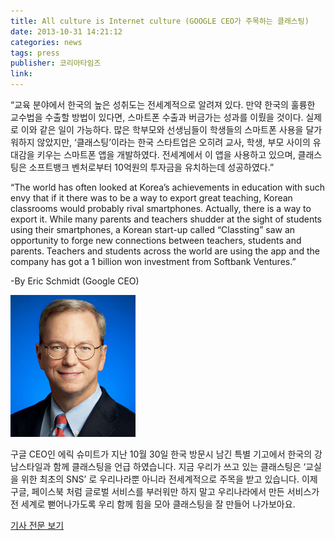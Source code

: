 ```yaml
---
title: All culture is Internet culture (GOOGLE CEO가 주목하는 클래스팅)
date: 2013-10-31 14:21:12
categories: news
tags: press
publisher: 코리아타임즈
link:
---
```

“교육 분야에서 한국의 높은 성취도는 전세계적으로 알려져 있다. 만약 한국의 훌륭한 교수법을 수출할 방법이 있다면, 스마트폰 수출과 버금가는 성과를 이뤘을 것이다. <!-- more --> 실제로 이와 같은 일이 가능하다. 많은 학부모와 선생님들이 학생들의 스마트폰 사용을 달가워하지 않았지만, ‘클래스팅’이라는 한국 스타트업은 오히려 교사, 학생, 부모 사이의 유대감을 키우는 스마트폰 앱을 개발하였다. 전세계에서 이 앱을 사용하고 있으며, 클래스팅은 소프트뱅크 벤처로부터 10억원의 투자금을 유치하는데 성공하였다.”

“The world has often looked at Korea’s achievements in education with such envy that if it there was to be a way to export great teaching, Korean classrooms would probably rival smartphones. Actually, there is a way to export it. While many parents and teachers shudder at the sight of students using their smartphones, a Korean start-up called “Classting” saw an opportunity to forge new connections between teachers, students and parents. Teachers and students across the world are using the app and the company has got a 1 billion won investment from Softbank Ventures.”

-By Eric Schmidt (Google CEO)

![](/images/posts/131031_p01_all.jpg)

구글 CEO인 에릭 슈미트가 지난 10월 30일 한국 방문시 남긴 특별 기고에서 한국의 강남스타일과 함께 클래스팅을 언급 하였습니다.
지금 우리가 쓰고 있는 클래스팅은 ‘교실을 위한 최초의 SNS’ 로 우리나라뿐 아니라 전세계적으로 주목을 받고 있습니다.
이제 구글, 페이스북 처럼 글로벌 서비스를 부러워만 하지 말고 우리나라에서 만든 서비스가 전 세계로 뻗어나가도록 우리 함께 힘을 모아 클래스팅을 잘 만들어 나가보아요.

[기사 전문 보기](http://www.koreatimes.co.kr/www/news/tech/2013/11/133_145293.html)
